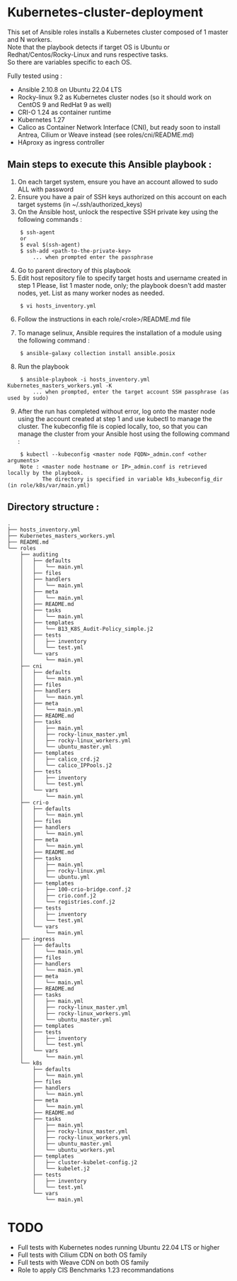 # Kubernetes-cluster-deployment 
This set of Ansible roles installs a Kubernetes cluster composed of 1 master and N workers.   
Note that the playbook detects if target OS is Ubuntu or Redhat/Centos/Rocky-Linux and runs respective tasks.   
So there are variables specific to each OS.   

Fully tested using :
* Ansible 2.10.8 on Ubuntu 22.04 LTS
* Rocky-linux 9.2 as Kubernetes cluster nodes (so it should work on CentOS 9 and RedHat 9 as well)
* CRI-O 1.24 as container runtime
* Kubernetes 1.27
* Calico as Container Network Interface (CNI), but ready soon to install Antrea, Cilium or Weave instead (see roles/cni/README.md)
* HAproxy as ingress controller

## Main steps to execute this Ansible playbook :
1. On each target system, ensure you have an account allowed to sudo ALL with password
2. Ensure you have a pair of SSH keys authorized on this account on each target systems (in ~/.ssh/authorized_keys)
3. On the Ansible host, unlock the respective SSH private key using the following commands :
```
    $ ssh-agent
    or
    $ eval $(ssh-agent)
    $ ssh-add <path-to-the-private-key>
        ... when prompted enter the passphrase
```  
4. Go to parent directory of this playbook
5. Edit host repository file to specify target hosts and username created in step 1 
   Please, list 1 master node, only; the playbook doesn't add master nodes, yet.
   List as many worker nodes as needed.
```
    $ vi hosts_inventory.yml 
``` 
6. Follow the instructions in each role/\<role\>/README.md file

7. To manage selinux, Ansible requires the installation of a module using the following command :
```
    $ ansible-galaxy collection install ansible.posix
```
   
8. Run the playbook
```
    $ ansible-playbook -i hosts_inventory.yml Kubernetes_masters_workers.yml -K
        ... when prompted, enter the target account SSH passphrase (as used by sudo)
```
9. After the run has completed without error, log onto the master node using the account created at step 1 and use kubectl to manage the cluster. The kubeconfig file is copied locally, too, so that you can manage the cluster from your Ansible host using the following command :
```
    $ kubectl --kubeconfig <master node FQDN>_admin.conf <other arguments>
    Note : <master node hostname or IP>_admin.conf is retrieved locally by the playbook.
           The directory is specified in variable k8s_kubeconfig_dir (in role/k8s/var/main.yml)
```

## Directory structure :
```
.
├── hosts_inventory.yml
├── Kubernetes_masters_workers.yml
├── README.md
└── roles
    ├── auditing
    │   ├── defaults
    │   │   └── main.yml
    │   ├── files
    │   ├── handlers
    │   │   └── main.yml
    │   ├── meta
    │   │   └── main.yml
    │   ├── README.md
    │   ├── tasks
    │   │   └── main.yml
    │   ├── templates
    │   │   └── B13_K8S_Audit-Policy_simple.j2
    │   ├── tests
    │   │   ├── inventory
    │   │   └── test.yml
    │   └── vars
    │       └── main.yml
    ├── cni
    │   ├── defaults
    │   │   └── main.yml
    │   ├── files
    │   ├── handlers
    │   │   └── main.yml
    │   ├── meta
    │   │   └── main.yml
    │   ├── README.md
    │   ├── tasks
    │   │   ├── main.yml
    │   │   ├── rocky-linux_master.yml
    │   │   ├── rocky-linux_workers.yml
    │   │   └── ubuntu_master.yml
    │   ├── templates
    │   │   ├── calico_crd.j2
    │   │   └── calico_IPPools.j2
    │   ├── tests
    │   │   ├── inventory
    │   │   └── test.yml
    │   └── vars
    │       └── main.yml
    ├── cri-o
    │   ├── defaults
    │   │   └── main.yml
    │   ├── files
    │   ├── handlers
    │   │   └── main.yml
    │   ├── meta
    │   │   └── main.yml
    │   ├── README.md
    │   ├── tasks
    │   │   ├── main.yml
    │   │   ├── rocky-linux.yml
    │   │   └── ubuntu.yml
    │   ├── templates
    │   │   ├── 100-crio-bridge.conf.j2
    │   │   ├── crio.conf.j2
    │   │   └── registries.conf.j2
    │   ├── tests
    │   │   ├── inventory
    │   │   └── test.yml
    │   └── vars
    │       └── main.yml
    ├── ingress
    │   ├── defaults
    │   │   └── main.yml
    │   ├── files
    │   ├── handlers
    │   │   └── main.yml
    │   ├── meta
    │   │   └── main.yml
    │   ├── README.md
    │   ├── tasks
    │   │   ├── main.yml
    │   │   ├── rocky-linux_master.yml
    │   │   ├── rocky-linux_workers.yml
    │   │   └── ubuntu_master.yml
    │   ├── templates
    │   ├── tests
    │   │   ├── inventory
    │   │   └── test.yml
    │   └── vars
    │       └── main.yml
    └── k8s
        ├── defaults
        │   └── main.yml
        ├── files
        ├── handlers
        │   └── main.yml
        ├── meta
        │   └── main.yml
        ├── README.md
        ├── tasks
        │   ├── main.yml
        │   ├── rocky-linux_master.yml
        │   ├── rocky-linux_workers.yml
        │   ├── ubuntu_master.yml
        │   └── ubuntu_workers.yml
        ├── templates
        │   ├── cluster-kubelet-config.j2
        │   └── kubelet.j2
        ├── tests
        │   ├── inventory
        │   └── test.yml
        └── vars
            └── main.yml
```
# TODO
* Full tests with Kubernetes nodes running Ubuntu 22.04 LTS or higher
* Full tests with Cilium CDN on both OS family
* Full tests with Weave CDN on both OS family
* Role to apply CIS Benchmarks 1.23 recommandations

